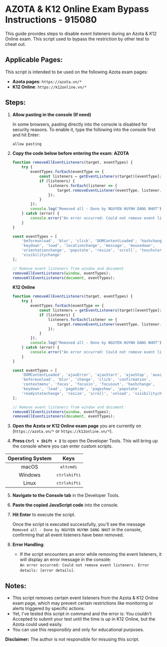 # AZOTA & K12 Online Exam Bypass Instructions - 915080

This guide provides steps to disable event listeners during an Azota & K12 Online exam.
This script used to bypass the restriction by other test to cheat out.

## Applicable Pages:
This script is intended to be used on the following Azota exam pages:

- **Azota pages**: `https://azota.vn/*`
- **K12 Online**: `https://k12online.vn/*`

## Steps:

1. **Allow pasting in the console (If need)**

    In some browsers, pasting directly into the console is disabled for security reasons. To enable it, type the following into the console first and hit Enter:

    ```javascript
    allow pasting
    ```

2. **Copy the code below before entering the exam**:
    **AZOTA**
   
    ```javascript
    function removeAllEventListeners(target, eventTypes) {
        try {
            eventTypes.forEach(eventType => {
                const listeners = getEventListeners(target)[eventType];
                if (listeners) {
                    listeners.forEach(listener => {
                        target.removeEventListener(eventType, listener.listener);
                    });
                }
            });
            console.log("Removed all - Done by NGUYEN HUYNH DANG NHUT");
        } catch (error) {
            console.error("An error occurred: Could not remove event listeners. Error details:", error);
        }
    }

    const eventTypes = [
        'beforeunload', 'blur', 'click', 'DOMContentLoaded', 'hashchange',
        'keydown', 'load', 'locationchange', 'message', 'mousedown',
        'orientationchange', 'popstate', 'resize', 'scroll', 'touchstart',
        'visibilitychange'
    ];

    // Remove event listeners from window and document
    removeAllEventListeners(window, eventTypes);
    removeAllEventListeners(document, eventTypes);
    ```
    **K12 Online**
   
    ```javascript
    function removeAllEventListeners(target, eventTypes) {
        try {
            eventTypes.forEach(eventType => {
                const listeners = getEventListeners(target)[eventType];
                if (listeners) {
                    listeners.forEach(listener => {
                        target.removeEventListener(eventType, listener.listener);
                    });
                }
            });
            console.log("Removed all - Done by NGUYEN HUYNH DANG NHUT");
        } catch (error) {
            console.error("An error occurred: Could not remove event listeners. Error details:", error);
        }
    }
    
    const eventTypes = [
        'DOMContentLoaded', 'ajaxError', 'ajaxStart', 'ajaxStop', 'auxclick',
        'beforeunload', 'blur', 'change', 'click', 'confirmation', 
        'contextmenu', 'focus', 'focusin', 'focusout', 'hashchange',
        'keydown', 'load', 'pagehide', 'pageshow', 'popstate',
        'readystatechange', 'resize', 'scroll', 'unload', 'visibilitychange'
    ];
    
    // Remove event listeners from window and document
    removeAllEventListeners(window, eventTypes);
    removeAllEventListeners(document, eventTypes);
     ```
4. **Open the Azota or K12 Online exam page** you are currently on (`https://azota.vn/*` or `https://k12online.vn/*`).
   
5. **Press `Ctrl + Shift + I`** to open the Developer Tools. This will bring up the console where you can enter custom scripts.

| Operating System | Keys |
| :----------------: | :----: |
| macOS | <kbd>alt</kbd><kbd>cmd</kbd><kbd>i</kbd> |
| Windows | <kbd>ctrl</kbd><kbd>shift</kbd><kbd>i</kbd> |
| Linux | <kbd>ctrl</kbd><kbd>shift</kbd><kbd>i</kbd> |

5. **Navigate to the Console tab** in the Developer Tools.

6. **Paste the copied JavaScript code** into the console.

7. **Hit Enter** to execute the script.

    Once the script is executed successfully, you'll see the message `Removed all - Done by NGUYEN HUYNH DANG NHUT` in the console, confirming that all event listeners have been removed.

8. **Error Handling**: 
   - If the script encounters an error while removing the event listeners, it will display an error message in the console:  
     `An error occurred: Could not remove event listeners. Error details: [error details]`.

## Notes:
- This script removes certain event listeners from the Azota & K12 Online exam page, which may prevent certain restrictions like monitoring or alerts triggered by specific actions.
- Yet, I've tested this script in command and the error is: You couldn't Accepted to submit your test until the time is up in K12 Online, but the Azota could used easily.
- You can use this responsibly and only for educational purposes.

**Disclaimer:** The author is not responsible for misusing this script.
